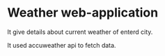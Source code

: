 # Weather web-application 

It give details about current weather of enterd city. 

It used accuweather api to fetch data. 
